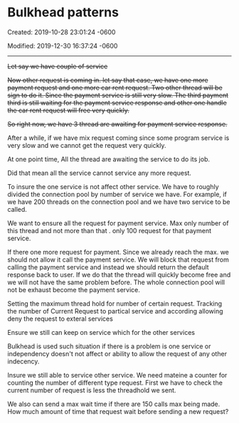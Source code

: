 # Bulkhead patterns

Created: 2019-10-28 23:01:24 -0600

Modified: 2019-12-30 16:37:24 -0600

---

~~Let say we have couple of service~~

~~Now other request is coming in. let say that case, we have one more payment request and one more car rent request. Two other thread will be sign to do it. Since the payment service is still very slow. The third payment third is still waiting for the payment service response and other one handle the car rent request will free very quickly.~~

~~So right now, we have 3 thread are awaiting for payment service response.~~

After a while, if we have mix request coming since some program service is very slow and we cannot get the request very quickly.

At one point time, All the thread are awaiting the service to do its job.

Did that mean all the service cannot service any more request.



To insure the one service is not affect other service. We have to roughly divided the connection pool by number of service we have. For example, if we have 200 threads on the connection pool and we have two service to be called.

We want to ensure all the request for payment service. Max only number of this thread and not more than that . only 100 request for that payment service.

If there one more request for payment. Since we already reach the max. we should not allow it call the payment service. We will block that request from calling the payment service and instead we should return the default response back to user. If we do that the thread will quickly become free and we will not have the same problem before. The whole connection pool will not be exhaust become the payment service.

Setting the maximum thread hold for number of certain request. Tracking the number of Current Request to partical service and according allowing deny the request to exteral services

Ensure we still can keep on service which for the other services

Bulkhead is used such situation if there is a problem is one service or independency doesn't not affect or ability to allow the request of any other indecency.

Insure we still able to service other service. We need mateine a counter for counting the number of different type request. First we have to check the current number of request is less the threadhold we sent.



We also can send a max wait time if there are 150 calls max being made. How much amount of time that request wait before sending a new request?
